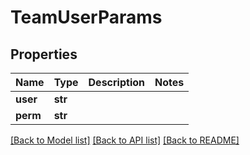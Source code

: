 # TeamUserParams

## Properties
Name | Type | Description | Notes
------------ | ------------- | ------------- | -------------
**user** | **str** |  | 
**perm** | **str** |  | 

[[Back to Model list]](../README.md#documentation-for-models) [[Back to API list]](../README.md#documentation-for-api-endpoints) [[Back to README]](../README.md)


